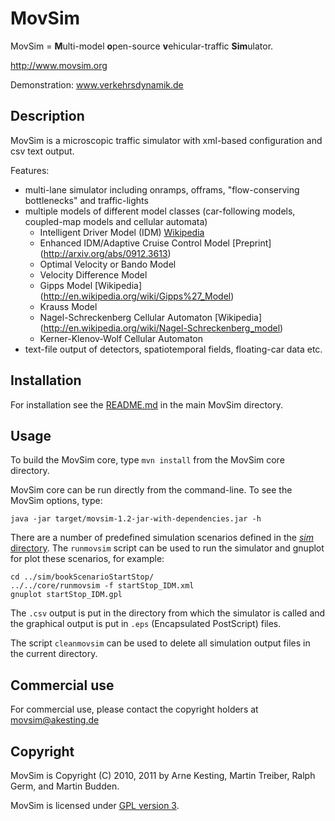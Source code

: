 MovSim
======

MovSim = **M**ulti-model **o**pen-source **v**ehicular-traffic **Sim**ulator.

http://www.movsim.org

Demonstration: www.verkehrsdynamik.de 


Description
-----------

MovSim is a microscopic traffic simulator with xml-based configuration and csv text output. 

Features:

- multi-lane simulator including onramps, offrams, "flow-conserving bottlenecks" and traffic-lights
- multiple models of different model classes (car-following models, coupled-map models and cellular automata)
  * Intelligent Driver Model (IDM) [Wikipedia](http://en.wikipedia.org/wiki/Intelligent_driver_model)
  * Enhanced IDM/Adaptive Cruise Control Model [Preprint] (http://arxiv.org/abs/0912.3613)
  * Optimal Velocity or Bando Model 
  * Velocity Difference Model 
  * Gipps Model [Wikipedia] (http://en.wikipedia.org/wiki/Gipps%27_Model)
  * Krauss Model
  * Nagel-Schreckenberg Cellular Automaton [Wikipedia] (http://en.wikipedia.org/wiki/Nagel-Schreckenberg_model)
  * Kerner-Klenov-Wolf Cellular Automaton
- text-file output of detectors, spatiotemporal fields, floating-car data etc. 


Installation
------------

For installation see the [README.md](https://github.com/movsim/movsim/blob/master/README.md) in the main MovSim directory.


Usage
-----

To build the MovSim core, type `mvn install` from the MovSim core directory.

MovSim core can be run directly from the command-line. To see the MovSim options, type:

    java -jar target/movsim-1.2-jar-with-dependencies.jar -h

There are a number of predefined simulation scenarios defined in the [_sim_ directory](https://github.com/movsim/movsim/tree/master/sim). The `runmovsim` script can be used to run the simulator and gnuplot for plot these scenarios, for example:

    cd ../sim/bookScenarioStartStop/
    ../../core/runmovsim -f startStop_IDM.xml
    gnuplot startStop_IDM.gpl

The `.csv` output is put in the directory from which the simulator is called and the graphical output is put in `.eps` (Encapsulated PostScript) files.

The script `cleanmovsim` can be used to delete all simulation output files in the current directory.

Commercial use
--------------

For commercial use, please contact the copyright holders at movsim@akesting.de


Copyright
---------

MovSim is Copyright (C) 2010, 2011 by Arne Kesting, Martin Treiber, Ralph Germ, and Martin Budden.

MovSim is licensed under [GPL version 3](https://github.com/movsim/movsim/blob/master/COPYING).

